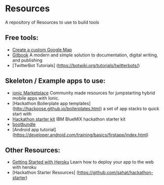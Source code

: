 # Resources
A repository of Resources to use to build tools

## Free tools: 
- [Create a custom Google Map](https://www.google.com/maps/about/mymaps/)
- [Gitbook](https://gitbook.com) A modern and simple solution to documentation, digital writing, and publishing
- [TwitterBot Tutorials] (https://botwiki.org/tutorials/twitterbots/)

## Skeleton / Example apps to use:
- [ionic Marketplace](https://market.ionic.io/) Community made resources for jumpstarting hybrid mobile apps with Ionic.
- [Hackathon Boilerplate app templates] (http://hackoose.github.io/boilerplates.html) a set of app stacks to quick start with
- [Hackathon starter kit](http://hackathons.mybluemix.net/) IBM BlueMIX hackathon starter kit
- [bootbundle](http://www.bootbundle.com/tool)
- [Android app tutorial] (https://developer.android.com/training/basics/firstapp/index.html)


## Other Resources:
- [Getting Started with Heroku](https://devcenter.heroku.com/start) Learn how to deploy your app to the web with heroku
- [Hackathon Starter Resources] (https://github.com/sahat/hackathon-starter)
